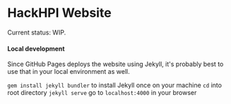 # HackHPI Website
Current status: WIP.

#### Local development
Since GitHub Pages deploys the website using Jekyll, it's probably best to use that in your local environment as well.

`gem install jekyll bundler` to install Jekyll once on your machine
`cd` into root directory
`jekyll serve`
go to `localhost:4000` in your browser
